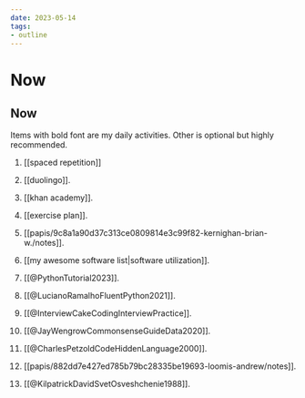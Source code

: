 ```yaml
---
date: 2023-05-14
tags:
- outline
---
```


# Now

## Now

Items with bold font are my daily activities. Other is optional but highly
recommended.

1. [[spaced repetition]]

2. [[duolingo]].

3. [[khan academy]].

4. [[exercise plan]].

5. [[papis/9c8a1a90d37c313ce0809814e3c99f82-kernighan-brian-w./notes]].

6. [[my awesome software list|software utilization]].

7. [[@PythonTutorial2023]].

8. [[@LucianoRamalhoFluentPython2021]].

9. [[@InterviewCakeCodingInterviewPractice]].

10. [[@JayWengrowCommonsenseGuideData2020]].

11. [[@CharlesPetzoldCodeHiddenLanguage2000]].

12. [[papis/882dd7e427ed785b79bc28335be19693-loomis-andrew/notes]].

13. [[@KilpatrickDavidSvetOsveshchenie1988]].